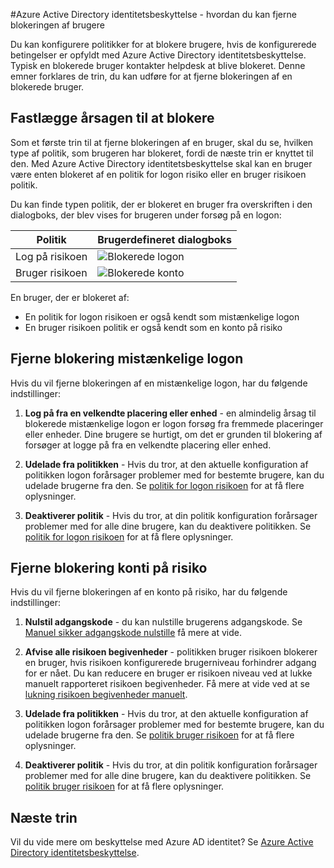 <properties
    pageTitle="Azure Active Directory identitetsbeskyttelse - hvordan du kan fjerne blokeringen af brugere | Microsoft Azure"
    description="Få mere at vide hvordan fjerne blokeringen af brugere, der er blevet blokeret af en politik for beskyttelse mod Azure Active Directory identitet."
    services="active-directory"
    keywords="Azure active directory identitetsbeskyttelse, Fjern blokering af bruger"
    documentationCenter=""
    authors="markusvi"
    manager="femila"
    editor=""/>

<tags
    ms.service="active-directory"
    ms.workload="identity"
    ms.tgt_pltfrm="na"
    ms.devlang="na"
    ms.topic="article"
    ms.date="09/20/2016"
    ms.author="markvi"/>

#<a name="azure-active-directory-identity-protection---how-to-unblock-users"></a>Azure Active Directory identitetsbeskyttelse - hvordan du kan fjerne blokeringen af brugere

Du kan konfigurere politikker for at blokere brugere, hvis de konfigurerede betingelser er opfyldt med Azure Active Directory identitetsbeskyttelse. Typisk en blokerede bruger kontakter helpdesk at blive blokeret. Denne emner forklares de trin, du kan udføre for at fjerne blokeringen af en blokerede bruger.


## <a name="determine-the-reason-for-blocking"></a>Fastlægge årsagen til at blokere

Som et første trin til at fjerne blokeringen af en bruger, skal du se, hvilken type af politik, som brugeren har blokeret, fordi de næste trin er knyttet til den. Med Azure Active Directory identitetsbeskyttelse skal kan en bruger være enten blokeret af en politik for logon risiko eller en bruger risikoen politik. 

Du kan finde typen politik, der er blokeret en bruger fra overskriften i den dialogboks, der blev vises for brugeren under forsøg på en logon:

|Politik | Brugerdefineret dialogboks|
|--- | --- |
|Log på risikoen | ![Blokerede logon](./media/active-directory-identityprotection-unblock-howto/02.png) |
|Bruger risikoen | ![Blokerede konto](./media/active-directory-identityprotection-unblock-howto/104.png) |


En bruger, der er blokeret af:

- En politik for logon risikoen er også kendt som mistænkelige logon
- En bruger risikoen politik er også kendt som en konto på risiko

 
## <a name="unblocking-suspicious-sign-ins"></a>Fjerne blokering mistænkelige logon

Hvis du vil fjerne blokeringen af en mistænkelige logon, har du følgende indstillinger:

1. **Log på fra en velkendte placering eller enhed** - en almindelig årsag til blokerede mistænkelige logon er logon forsøg fra fremmede placeringer eller enheder. Dine brugere se hurtigt, om det er grunden til blokering af forsøger at logge på fra en velkendte placering eller enhed.


3. **Udelade fra politikken** - Hvis du tror, at den aktuelle konfiguration af politikken logon forårsager problemer med for bestemte brugere, kan du udelade brugerne fra den. Se [politik for logon risikoen](active-directory-identityprotection.md#sign-in-risk-policy) for at få flere oplysninger.
 
4. **Deaktiverer politik** - Hvis du tror, at din politik konfiguration forårsager problemer med for alle dine brugere, kan du deaktivere politikken. Se [politik for logon risikoen](active-directory-identityprotection.md#sign-in-risk-policy) for at få flere oplysninger.


## <a name="unblocking-accounts-at-risk"></a>Fjerne blokering konti på risiko

Hvis du vil fjerne blokeringen af en konto på risiko, har du følgende indstillinger:

1. **Nulstil adgangskode** - du kan nulstille brugerens adgangskode. Se [Manuel sikker adgangskode nulstille](active-directory-identityprotection.md#manual-secure-password-reset) få mere at vide.

2. **Afvise alle risikoen begivenheder** - politikken bruger risikoen blokerer en bruger, hvis risikoen konfigurerede brugerniveau forhindrer adgang for er nået. Du kan reducere en bruger er risikoen niveau ved at lukke manuelt rapporteret risikoen begivenheder. Få mere at vide ved at se [lukning risikoen begivenheder manuelt](active-directory-identityprotection.md#closing-risk-events-manually).

3. **Udelade fra politikken** - Hvis du tror, at den aktuelle konfiguration af politikken logon forårsager problemer med for bestemte brugere, kan du udelade brugerne fra den. Se [politik bruger risikoen](active-directory-identityprotection.md#user-risk-policy) for at få flere oplysninger.
 
4. **Deaktiverer politik** - Hvis du tror, at din politik konfiguration forårsager problemer med for alle dine brugere, kan du deaktivere politikken. Se [politik bruger risikoen](active-directory-identityprotection.md#user-risk-policy) for at få flere oplysninger.




## <a name="next-steps"></a>Næste trin

 Vil du vide mere om beskyttelse med Azure AD identitet? Se [Azure Active Directory identitetsbeskyttelse](active-directory-identityprotection.md).
 

